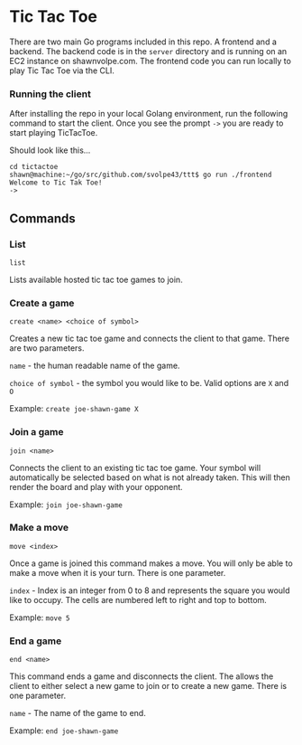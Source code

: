   # Tic Tac Toe

There are two main Go programs included in this repo. A frontend and a backend. The backend code is in the `server` directory and is running on an EC2 instance on shawnvolpe.com. The frontend code you can run locally to play Tic Tac Toe via the CLI.

### Running the client

After installing the repo in your local Golang environment, run the following command to start the client. Once you see the prompt `->` you are ready to start playing TicTacToe.

Should look like this...
```
cd tictactoe
shawn@machine:~/go/src/github.com/svolpe43/ttt$ go run ./frontend
Welcome to Tic Tak Toe!
->
```

## Commands

### List 
`list`

Lists available hosted tic tac toe games to join.

### Create a game
`create <name> <choice of symbol>`

Creates a new tic tac toe game and connects the client to that game. There are two parameters.

`name` - the human readable name of the game.

`choice of symbol` - the symbol you would like to be. Valid options are `X` and `O`

Example: `create joe-shawn-game X`

### Join a game
`join <name>`

Connects the client to an existing tic tac toe game. Your symbol will automatically be selected based on what is not already taken. This will then render the board and play with your opponent.

Example: `join joe-shawn-game`

### Make a move
`move <index>`

Once a game is joined this command makes a move. You will only be able to make a move when it is your turn. There is one parameter.

`index` - Index is an integer from 0 to 8 and represents the square you would like to occupy. The cells are numbered left to right and top to bottom.

Example: `move 5`

### End a game
`end <name>`

This command ends a game and disconnects the client. The allows the client to either select a new game to join or to create a new game. There is one parameter.

`name` - The name of the game to end.

Example: `end joe-shawn-game`

